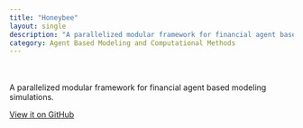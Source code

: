 ```yaml
---
title: "Honeybee"
layout: single
description: "A parallelized modular framework for financial agent based modeling simulations"
category: Agent Based Modeling and Computational Methods
---
```


<br><br>
A parallelized modular framework for financial agent based modeling simulations.

[View it on GitHub](https://github.com/bishopcurtisj/honeybee)
